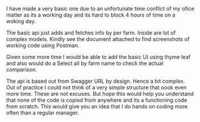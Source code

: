 I have made a very basic one due to an unfortunate time conflict of my ofice matter as its a working day and its hard to block 4 hours of time on a woking day.

The basic api just adds and fetches info by per farm. Inside are lot of complex models. 
Kindly see the document attached to find screenshots of working code using Postman.

Given some more time I would be able to add the basic UI using thyme leaf and also would do a Select all by farm name to check the actual comparison.

The api is based out from Swagger URL by design. Hence a bit complex. Out of practice I could not think of a very simple structure that oook even more time. These are not excuses. But hope this would help you understand that none of the code is copied from anywhere and its a functioning code from scratch. This would give you an idea that I do hands on coding more often than a regular manager.
